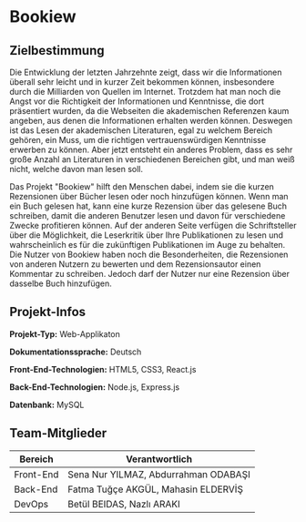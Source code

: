 # Bookiew

## Zielbestimmung

Die Entwicklung der letzten Jahrzehnte zeigt, dass wir die Informationen überall sehr leicht und in kurzer Zeit bekommen können, insbesondere durch die Milliarden von Quellen im Internet. Trotzdem hat man noch die Angst vor die Richtigkeit der Informationen und Kenntnisse, die dort präsentiert wurden, da die Webseiten die akademischen Referenzen kaum angeben, aus denen die Informationen erhalten werden können. Deswegen ist das Lesen der akademischen Literaturen, egal zu welchem Bereich gehören, ein Muss, um die richtigen vertrauenswürdigen Kenntnisse erwerben zu können. Aber jetzt entsteht ein anderes Problem, dass es sehr große Anzahl an Literaturen in verschiedenen Bereichen gibt, und man weiß nicht, welche davon man lesen soll. 

Das Projekt "Bookiew" hilft den Menschen dabei, indem sie die kurzen Rezensionen über Bücher lesen oder noch hinzufügen können. Wenn man ein Buch gelesen hat, kann eine kurze Rezension über das gelesene Buch schreiben, damit die anderen Benutzer lesen und davon für verschiedene Zwecke profitieren können. Auf der anderen Seite verfügen die Schriftsteller über die Möglichkeit, die Leserkritik über Ihre Publikationen zu lesen und wahrscheinlich es für die zukünftigen Publikationen im Auge zu behalten. Die Nutzer von Bookiew haben noch die Besonderheiten, die Rezensionen von anderen Nutzern zu bewerten und dem Rezensionsautor einen Kommentar zu schreiben. Jedoch darf der Nutzer nur eine Rezension über dasselbe Buch hinzufügen.

## Projekt-Infos

**Projekt-Typ:** Web-Applikaton

**Dokumentationssprache:** Deutsch 

**Front-End-Technologien:** HTML5, CSS3, React.js

**Back-End-Technologien:** Node.js, Express.js

**Datenbank:** MySQL

## Team-Mitglieder

| **Bereich** | **Verantwortlich** |
| --- | --- |
| Front-End | Sena Nur YILMAZ, Abdurrahman ODABAŞI |
| Back-End | Fatma Tuğçe AKGÜL, Mahasin ELDERVİŞ |
| DevOps | Betül BEIDAS, Nazlı ARAKI |

